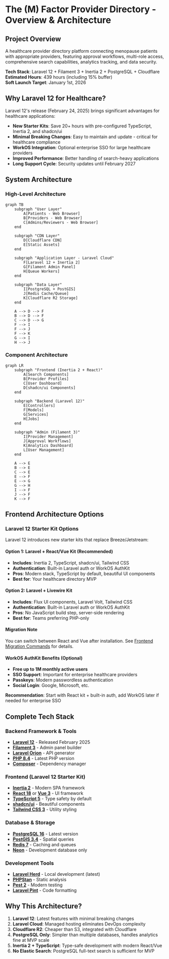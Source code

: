 # The (M) Factor Provider Directory - Overview & Architecture

## Project Overview

A healthcare provider directory platform connecting menopause patients with appropriate providers, featuring approval workflows, multi-role access, comprehensive search capabilities, analytics tracking, and data security.

**Tech Stack**: Laravel 12 + Filament 3 + Inertia 2 + PostgreSQL + Cloudflare  
**Estimated Hours**: 439 hours (including 15% buffer)  
**Soft Launch Target**: January 1st, 2026

## Why Laravel 12 for Healthcare?

Laravel 12's release (February 24, 2025) brings significant advantages for healthcare applications:
- **New Starter Kits**: Save 20+ hours with pre-configured TypeScript, Inertia 2, and shadcn/ui
- **Minimal Breaking Changes**: Easy to maintain and update - critical for healthcare compliance
- **WorkOS Integration**: Optional enterprise SSO for large healthcare providers
- **Improved Performance**: Better handling of search-heavy applications
- **Long Support Cycle**: Security updates until February 2027

## System Architecture

### High-Level Architecture

```mermaid
graph TB
    subgraph "User Layer"
        A[Patients - Web Browser]
        B[Providers - Web Browser]
        C[Admins/Reviewers - Web Browser]
    end
    
    subgraph "CDN Layer"
        D[Cloudflare CDN]
        E[Static Assets]
    end
    
    subgraph "Application Layer - Laravel Cloud"
        F[Laravel 12 + Inertia 2]
        G[Filament Admin Panel]
        H[Queue Workers]
    end
    
    subgraph "Data Layer"
        I[PostgreSQL + PostGIS]
        J[Redis Cache/Queue]
        K[Cloudflare R2 Storage]
    end
    
    A --> D --> F
    B --> D --> F
    C --> D --> G
    F --> I
    F --> J
    F --> K
    G --> I
    H --> J
```

### Component Architecture

```mermaid
graph LR
    subgraph "Frontend (Inertia 2 + React)"
        A[Search Components]
        B[Provider Profiles]
        C[User Dashboard]
        D[shadcn/ui Components]
    end
    
    subgraph "Backend (Laravel 12)"
        E[Controllers]
        F[Models]
        G[Services]
        H[Jobs]
    end
    
    subgraph "Admin (Filament 3)"
        I[Provider Management]
        J[Approval Workflows]
        K[Analytics Dashboard]
        L[User Management]
    end
    
    A --> E
    B --> E
    C --> E
    E --> F
    E --> G
    G --> H
    I --> F
    J --> F
    K --> F
```

## Frontend Architecture Options

### Laravel 12 Starter Kit Options

Laravel 12 introduces new starter kits that replace Breeze/Jetstream:

#### Option 1: Laravel + React/Vue Kit (Recommended)
- **Includes**: Inertia 2, TypeScript, shadcn/ui, Tailwind CSS
- **Authentication**: Built-in Laravel auth or WorkOS AuthKit
- **Pros**: Modern stack, TypeScript by default, beautiful UI components
- **Best for**: Your healthcare directory MVP

#### Option 2: Laravel + Livewire Kit
- **Includes**: Flux UI components, Laravel Volt, Tailwind CSS
- **Authentication**: Built-in Laravel auth or WorkOS AuthKit
- **Pros**: No JavaScript build step, server-side rendering
- **Best for**: Teams preferring PHP-only

#### Migration Note
You can switch between React and Vue after installation. See [Frontend Migration Commands](code-snippets.md#frontend-migration-commands) for details.

#### WorkOS AuthKit Benefits (Optional)
- **Free up to 1M monthly active users**
- **SSO Support**: Important for enterprise healthcare providers
- **Passkeys**: Modern passwordless authentication
- **Social Login**: Google, Microsoft, etc.

**Recommendation**: Start with React kit + built-in auth, add WorkOS later if needed for enterprise SSO

## Complete Tech Stack

### Backend Framework & Tools
- **[Laravel 12](https://laravel.com/)** - Released February 2025
- **[Filament 3](https://filamentphp.com/)** - Admin panel builder
- **[Laravel Orion](https://tailflow.github.io/laravel-orion-docs/)** - API generator
- **[PHP 8.4](https://www.php.net/)** - Latest PHP version
- **[Composer](https://getcomposer.org/)** - Dependency manager

### Frontend (Laravel 12 Starter Kit)
- **[Inertia 2](https://inertiajs.com/)** - Modern SPA framework
- **[React 18](https://react.dev/)** or **[Vue 3](https://vuejs.org/)** - UI framework
- **[TypeScript 5](https://www.typescriptlang.org/)** - Type safety by default
- **[shadcn/ui](https://ui.shadcn.com/)** - Beautiful components
- **[Tailwind CSS 3](https://tailwindcss.com/)** - Utility styling

### Database & Storage
- **[PostgreSQL 16](https://www.postgresql.org/)** - Latest version
- **[PostGIS 3.4](https://postgis.net/)** - Spatial queries
- **[Redis 7](https://redis.io/)** - Caching and queues
- **[Neon](https://neon.tech/)** - Development database only

### Development Tools
- **[Laravel Herd](https://herd.laravel.com/)** - Local development (latest)
- **[PHPStan](https://phpstan.org/)** - Static analysis
- **[Pest 2](https://pestphp.com/)** - Modern testing
- **[Laravel Pint](https://github.com/laravel/pint)** - Code formatting

## Why This Architecture?

1. **Laravel 12**: Latest features with minimal breaking changes
2. **Laravel Cloud**: Managed hosting eliminates DevOps complexity
3. **Cloudflare R2**: Cheaper than S3, integrated with Cloudflare
4. **PostgreSQL Only**: Simpler than multiple databases, handles analytics fine at MVP scale
5. **Inertia 2 + TypeScript**: Type-safe development with modern React/Vue
6. **No Elastic Search**: PostgreSQL full-text search is sufficient for MVP
